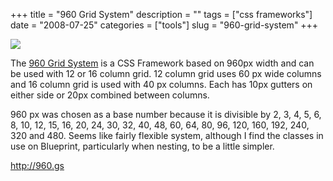 +++
title = "960 Grid System"
description = ""
tags = ["css frameworks"]
date = "2008-07-25"
categories = ["tools"]
slug = "960-grid-system"
+++


<div class="tool-screenshot mb1"><a href="http://960.gs/"><img id="bluga-thumbnail-2844" class="bluga-thumbnail custom" src="//konigi.com/media/bluga/
wt5233699c55af9_custom.jpg"/></a></div><p>The <a href="http://960.gs/">960 Grid System</a> is a CSS Framework based on 960px width and can be used with 12 or 16 column grid. 12 column grid uses 60 px wide columns and 16 column grid is used with 40 px columns. Each has 10px gutters on either side or 20px combined between columns. </p>
<p>960 px was chosen as a base number because it is divisible by 2, 3, 4, 5, 6, 8, 10, 12, 15, 16, 20, 24, 30, 32, 40, 48, 60, 64, 80, 96, 120, 160, 192, 240, 320 and 480. Seems like fairly flexible system, although I find the classes in use on Blueprint, particularly when nesting, to be a little simpler.</p>
  
<p><a href="http://960.gs/">http://960.gs</a></p>
      
